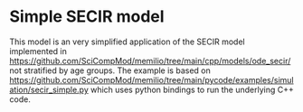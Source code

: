 # Simple SECIR model 

This model is an very simplified application of the SECIR model implemented in https://github.com/SciCompMod/memilio/tree/main/cpp/models/ode_secir/ not stratified by age groups.
The example is based on https://github.com/SciCompMod/memilio/tree/main/pycode/examples/simulation/secir_simple.py which uses python bindings to run the underlying C++ code.
